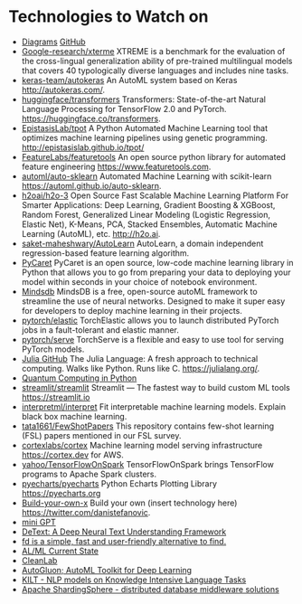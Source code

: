 # Technologies to Watch on
* [Diagrams](https://diagrams.mingrammer.com) [GitHub](https://github.com/mingrammer/diagrams)
* [Google-research/xterme](https://github.com/google-research/xtreme#tasks-and-languages) XTREME is a benchmark for the evaluation of the cross-lingual generalization ability of pre-trained multilingual models that covers 40 typologically diverse languages and includes nine tasks.
* [keras-team/autokeras](https://github.com/keras-team/autokeras) An AutoML system based on Keras http://autokeras.com/.
* [huggingface/transformers](https://github.com/huggingface/transformers) Transformers: State-of-the-art Natural Language Processing for TensorFlow 2.0 and PyTorch. https://huggingface.co/transformers.
* [EpistasisLab/tpot](https://github.com/EpistasisLab/tpot) A Python Automated Machine Learning tool that optimizes machine learning pipelines using genetic programming. http://epistasislab.github.io/tpot/
* [FeatureLabs/featuretools](https://github.com/FeatureLabs/featuretools) An open source python library for automated feature engineering https://www.featuretools.com.
* [automl/auto-sklearn](https://github.com/automl/auto-sklearn) Automated Machine Learning with scikit-learn https://automl.github.io/auto-sklearn.
* [h2oai/h2o-3](https://github.com/h2oai/h2o-3) Open Source Fast Scalable Machine Learning Platform For Smarter Applications: Deep Learning, Gradient Boosting & XGBoost, Random Forest, Generalized Linear Modeling (Logistic Regression, Elastic Net), K-Means, PCA, Stacked Ensembles, Automatic Machine Learning (AutoML), etc. http://h2o.ai.
* [saket-maheshwary/AutoLearn](https://github.com/saket-maheshwary/AutoLearn) AutoLearn, a domain independent regression-based feature learning algorithm.
* [PyCaret](https://pycaret.org/) PyCaret is an open source, low-code machine learning library in Python that allows you to go from preparing your data to deploying your model within seconds in your choice of notebook environment.
* [Mindsdb](https://www.mindsdb.com/) MindsDB is a free, open-source autoML framework to streamline the use of neural networks. Designed to make it super easy for developers to deploy machine learning in their projects.
* [pytorch/elastic](https://github.com/pytorch/elastic) TorchElastic allows you to launch distributed PyTorch jobs in a fault-tolerant and elastic manner.
* [pytorch/serve](https://github.com/pytorch/serve) TorchServe is a flexible and easy to use tool for serving PyTorch models.
* [Julia GitHub](https://github.com/JuliaLang/julia) The Julia Language: A fresh approach to technical computing. Walks like Python. Runs like C. https://julialang.org/.
* [Quantum Computing in Python](https://github.com/sponsors/The-Singularity-Research)
* [streamlit/streamlit](https://github.com/streamlit/streamlit) Streamlit — The fastest way to build custom ML tools https://streamlit.io
* [interpretml/interpret](https://github.com/interpretml/interpret) Fit interpretable machine learning models. Explain black box machine learning.
* [tata1661/FewShotPapers](https://github.com/tata1661/FewShotPapers) This repository contains few-shot learning (FSL) papers mentioned in our FSL survey.
* [cortexlabs/cortex](https://github.com/cortexlabs/cortex) Machine learning model serving infrastructure https://cortex.dev for AWS.
* [yahoo/TensorFlowOnSpark](https://github.com/yahoo/TensorFlowOnSpark) TensorFlowOnSpark brings TensorFlow programs to Apache Spark clusters.
* [pyecharts/pyecharts](https://github.com/pyecharts/pyecharts) Python Echarts Plotting Library https://pyecharts.org
* [Build-your-own-x](https://github.com/danistefanovic/build-your-own-x) Build your own (insert technology here) https://twitter.com/danistefanovic.
* [mini GPT](https://mp.weixin.qq.com/s/qwz6uJ_s7Gj8RblfV1fHFQ)
* [DeText: A Deep Neural Text Understanding Framework](https://github.com/linkedin/detext)
* [fd is a simple, fast and user-friendly alternative to find.](https://github.com/sharkdp/fd)
* [AL/ML Current State](https://mp.weixin.qq.com/s/JmkYYXWRJOaKVDwuqm_1lA)
* [CleanLab](https://mp.weixin.qq.com/s/lECyzv1bOTM_1-eWXcJ5rA)
* [AutoGluon; AutoML Toolkit for Deep Learning](https://github.com/awslabs/autogluon)
* [KILT - NLP models on Knowledge Intensive Language Tasks](https://ai.facebook.com/tools/kilt)
* [Apache ShardingSphere - distributed database middleware solutions](https://shardingsphere.apache.org/)